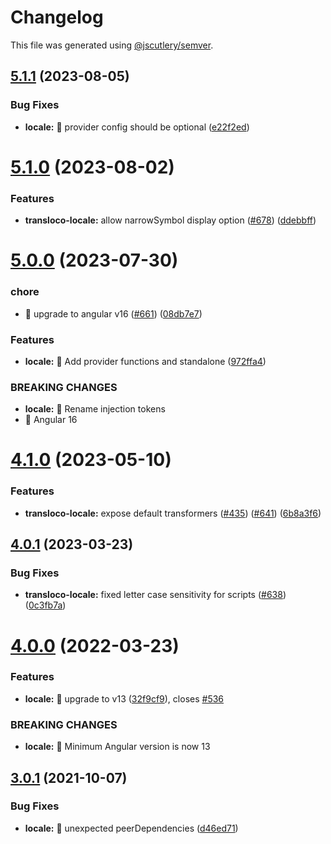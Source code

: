 # Changelog

This file was generated using [@jscutlery/semver](https://github.com/jscutlery/semver).

## [5.1.1](https://github.com/ngneat/transloco/compare/transloco-locale-5.1.0...transloco-locale-5.1.1) (2023-08-05)

### Bug Fixes

- **locale:** 🐛 provider config should be optional ([e22f2ed](https://github.com/ngneat/transloco/commit/e22f2ede2054a4a153454851743b010a69f1a13b))

# [5.1.0](https://github.com/ngneat/transloco/compare/transloco-locale-5.0.0...transloco-locale-5.1.0) (2023-08-02)

### Features

- **transloco-locale:** allow narrowSymbol display option ([#678](https://github.com/ngneat/transloco/issues/678)) ([ddebbff](https://github.com/ngneat/transloco/commit/ddebbff3a6b28c9c3819622f646c04084fe8fce8))

# [5.0.0](https://github.com/ngneat/transloco/compare/transloco-locale-4.1.0...transloco-locale-5.0.0) (2023-07-30)

### chore

- 🤖 upgrade to angular v16 ([#661](https://github.com/ngneat/transloco/issues/661)) ([08db7e7](https://github.com/ngneat/transloco/commit/08db7e7d1f64846fa0b07123dee8ff5bff20b4f0))

### Features

- **locale:** 🎸 Add provider functions and standalone ([972ffa4](https://github.com/ngneat/transloco/commit/972ffa4b9a3c754f0e996ae6a1656f930cd68f25))

### BREAKING CHANGES

- **locale:** 🧨 Rename injection tokens
- 🧨 Angular 16

# [4.1.0](https://github.com/ngneat/transloco/compare/transloco-locale-4.0.1...transloco-locale-4.1.0) (2023-05-10)

### Features

- **transloco-locale:** expose default transformers ([#435](https://github.com/ngneat/transloco/issues/435)) ([#641](https://github.com/ngneat/transloco/issues/641)) ([6b8a3f6](https://github.com/ngneat/transloco/commit/6b8a3f69a4cbd77e679c675a2d61116a6b57ed09))

## [4.0.1](https://github.com/ngneat/transloco/compare/transloco-locale-4.0.0...transloco-locale-4.0.1) (2023-03-23)

### Bug Fixes

- **transloco-locale:** fixed letter case sensitivity for scripts ([#638](https://github.com/ngneat/transloco/issues/638)) ([0c3fb7a](https://github.com/ngneat/transloco/commit/0c3fb7ab3a96abc683fff7581692943b42b049e4))

# [4.0.0](https://github.com/ngneat/transloco/compare/transloco-locale-3.0.1...transloco-locale-4.0.0) (2022-03-23)

### Features

- **locale:** 🎸 upgrade to v13 ([32f9cf9](https://github.com/ngneat/transloco/commit/32f9cf9f65e6534a3608440e7a4d80ffc8d8d967)), closes [#536](https://github.com/ngneat/transloco/issues/536)

### BREAKING CHANGES

- **locale:** 🧨 Minimum Angular version is now 13

## [3.0.1](https://github.com/ngneat/transloco/compare/transloco-locale-3.0.0...transloco-locale-3.0.1) (2021-10-07)

### Bug Fixes

- **locale:** 🐛 unexpected peerDependencies ([d46ed71](https://github.com/ngneat/transloco/commit/d46ed71a4fd67cb6995d7502ba60cf6eefa902ff))
